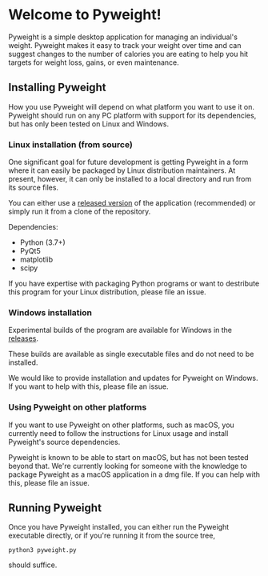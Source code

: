 # Welcome to Pyweight!

Pyweight is a simple desktop application for managing an individual's
weight. Pyweight makes it easy to track your weight over time and can
suggest changes to the number of calories you are eating to help you
hit targets for weight loss, gains, or even maintenance.

## Installing Pyweight

How you use Pyweight will depend on what platform you want to use it
on. Pyweight should run on any PC platform with support for its
dependencies, but has only been tested on Linux and Windows.

### Linux installation (from source)

One significant goal for future development is getting Pyweight in a
form where it can easily be packaged by Linux distribution
maintainers. At present, however, it can only be installed to a local
directory and run from its source files.

You can either use a
[released version](https://github.com/afontenot/pyweight/releases) of
the application (recommended) or simply run it from a clone of the
repository.

Dependencies:

 * Python (3.7+)
 * PyQt5
 * matplotlib
 * scipy

If you have expertise with packaging Python programs or want to
destribute this program for your Linux distribution, please file an
issue.

### Windows installation

Experimental builds of the program are available for Windows in the
[releases](https://github.com/afontenot/pyweight/releases).

These builds are available as single executable files and do not need
to be installed.

We would like to provide installation and updates for Pyweight on
Windows. If you want to help with this, please file an issue.

### Using Pyweight on other platforms

If you want to use Pyweight on other platforms, such as macOS, you
currently need to follow the instructions for Linux usage and install
Pyweight's source dependencies.

Pyweight is known to be able to start on macOS, but has not been
tested beyond that. We're currently looking for someone with the
knowledge to package Pyweight as a macOS application in a dmg file.
If you can help with this, please file an issue.

## Running Pyweight

Once you have Pyweight installed, you can either run the Pyweight
executable directly, or if you're running it from the source tree,

    python3 pyweight.py

should suffice.

